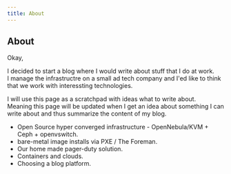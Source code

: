 ```yaml
---
title: About
---
```


## About

Okay,

I decided to start a blog where I would write about stuff that I do at work.  
I manage the infrastructre on a small ad tech company and I'ed like to think that we work with interessting technologies.

I will use this page as a scratchpad with ideas what to write about.  
Meaning this page will be updated when I get an idea about something I can write about and thus summarize the content of my blog.

* Open Source hyper converged infrastructure - OpenNebula/KVM + Ceph + openvswitch.
* bare-metal image installs via PXE / The Foreman.
* Our home made pager-duty solution.
* Containers and clouds.
* Choosing a blog platform.